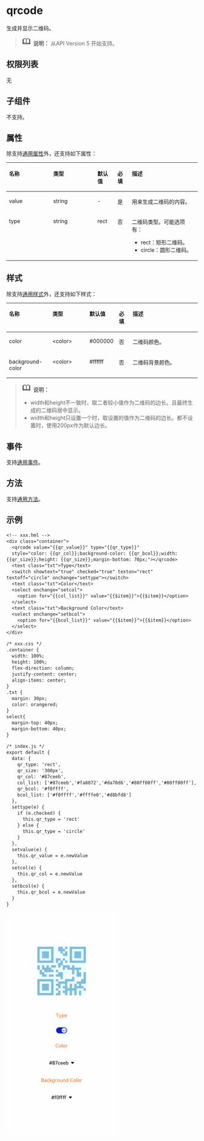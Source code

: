 # qrcode<a name="ZH-CN_TOPIC_0000001163812220"></a>

生成并显示二维码。

>![](../../public_sys-resources/icon-note.gif) **说明：** 
>从API Version 5 开始支持。

## 权限列表<a name="zh-cn_topic_0000001127284846_section11257113618419"></a>

无

## 子组件<a name="zh-cn_topic_0000001127284846_section352513155564"></a>

不支持。

## 属性<a name="zh-cn_topic_0000001127284846_section5347151165210"></a>

除支持[通用属性](js-components-common-attributes.md)外，还支持如下属性：

<a name="zh-cn_topic_0000001127284846_table20633101642315"></a>
<table><thead align="left"><tr id="zh-cn_topic_0000001127284846_row663331618238"><th class="cellrowborder" valign="top" width="23.119999999999997%" id="mcps1.1.6.1.1"><p id="zh-cn_topic_0000001127284846_aa872998ac2d84843a3c5161889afffef"><a name="zh-cn_topic_0000001127284846_aa872998ac2d84843a3c5161889afffef"></a><a name="zh-cn_topic_0000001127284846_aa872998ac2d84843a3c5161889afffef"></a>名称</p>
</th>
<th class="cellrowborder" valign="top" width="23.119999999999997%" id="mcps1.1.6.1.2"><p id="zh-cn_topic_0000001127284846_ab2111648ee0e4f6d881be8954e7acaab"><a name="zh-cn_topic_0000001127284846_ab2111648ee0e4f6d881be8954e7acaab"></a><a name="zh-cn_topic_0000001127284846_ab2111648ee0e4f6d881be8954e7acaab"></a>类型</p>
</th>
<th class="cellrowborder" valign="top" width="10.48%" id="mcps1.1.6.1.3"><p id="zh-cn_topic_0000001127284846_ab377d1c90900478ea4ecab51e9a058af"><a name="zh-cn_topic_0000001127284846_ab377d1c90900478ea4ecab51e9a058af"></a><a name="zh-cn_topic_0000001127284846_ab377d1c90900478ea4ecab51e9a058af"></a>默认值</p>
</th>
<th class="cellrowborder" valign="top" width="7.5200000000000005%" id="mcps1.1.6.1.4"><p id="zh-cn_topic_0000001127284846_p824610360217"><a name="zh-cn_topic_0000001127284846_p824610360217"></a><a name="zh-cn_topic_0000001127284846_p824610360217"></a>必填</p>
</th>
<th class="cellrowborder" valign="top" width="35.76%" id="mcps1.1.6.1.5"><p id="zh-cn_topic_0000001127284846_a1d574a0044ed42ec8a2603bc82734232"><a name="zh-cn_topic_0000001127284846_a1d574a0044ed42ec8a2603bc82734232"></a><a name="zh-cn_topic_0000001127284846_a1d574a0044ed42ec8a2603bc82734232"></a>描述</p>
</th>
</tr>
</thead>
<tbody><tr id="zh-cn_topic_0000001127284846_row126185265127"><td class="cellrowborder" valign="top" width="23.119999999999997%" headers="mcps1.1.6.1.1 "><p id="zh-cn_topic_0000001127284846_p024862891210"><a name="zh-cn_topic_0000001127284846_p024862891210"></a><a name="zh-cn_topic_0000001127284846_p024862891210"></a>value</p>
</td>
<td class="cellrowborder" valign="top" width="23.119999999999997%" headers="mcps1.1.6.1.2 "><p id="zh-cn_topic_0000001127284846_p12248142813120"><a name="zh-cn_topic_0000001127284846_p12248142813120"></a><a name="zh-cn_topic_0000001127284846_p12248142813120"></a>string</p>
</td>
<td class="cellrowborder" valign="top" width="10.48%" headers="mcps1.1.6.1.3 "><p id="zh-cn_topic_0000001127284846_p124815283126"><a name="zh-cn_topic_0000001127284846_p124815283126"></a><a name="zh-cn_topic_0000001127284846_p124815283126"></a>-</p>
</td>
<td class="cellrowborder" valign="top" width="7.5200000000000005%" headers="mcps1.1.6.1.4 "><p id="zh-cn_topic_0000001127284846_p1248102811127"><a name="zh-cn_topic_0000001127284846_p1248102811127"></a><a name="zh-cn_topic_0000001127284846_p1248102811127"></a>是</p>
</td>
<td class="cellrowborder" valign="top" width="35.76%" headers="mcps1.1.6.1.5 "><p id="zh-cn_topic_0000001127284846_p3248828131212"><a name="zh-cn_topic_0000001127284846_p3248828131212"></a><a name="zh-cn_topic_0000001127284846_p3248828131212"></a>用来生成二维码的内容。</p>
</td>
</tr>
<tr id="zh-cn_topic_0000001127284846_row15957823161214"><td class="cellrowborder" valign="top" width="23.119999999999997%" headers="mcps1.1.6.1.1 "><p id="zh-cn_topic_0000001127284846_p1248142816121"><a name="zh-cn_topic_0000001127284846_p1248142816121"></a><a name="zh-cn_topic_0000001127284846_p1248142816121"></a>type</p>
</td>
<td class="cellrowborder" valign="top" width="23.119999999999997%" headers="mcps1.1.6.1.2 "><p id="zh-cn_topic_0000001127284846_p4248528121210"><a name="zh-cn_topic_0000001127284846_p4248528121210"></a><a name="zh-cn_topic_0000001127284846_p4248528121210"></a>string</p>
</td>
<td class="cellrowborder" valign="top" width="10.48%" headers="mcps1.1.6.1.3 "><p id="zh-cn_topic_0000001127284846_p924814288126"><a name="zh-cn_topic_0000001127284846_p924814288126"></a><a name="zh-cn_topic_0000001127284846_p924814288126"></a>rect</p>
</td>
<td class="cellrowborder" valign="top" width="7.5200000000000005%" headers="mcps1.1.6.1.4 "><p id="zh-cn_topic_0000001127284846_p162481828101210"><a name="zh-cn_topic_0000001127284846_p162481828101210"></a><a name="zh-cn_topic_0000001127284846_p162481828101210"></a>否</p>
</td>
<td class="cellrowborder" valign="top" width="35.76%" headers="mcps1.1.6.1.5 "><p id="zh-cn_topic_0000001127284846_p2248182810126"><a name="zh-cn_topic_0000001127284846_p2248182810126"></a><a name="zh-cn_topic_0000001127284846_p2248182810126"></a>二维码类型。可能选项有：</p>
<a name="zh-cn_topic_0000001127284846_ul19772143474918"></a><a name="zh-cn_topic_0000001127284846_ul19772143474918"></a><ul id="zh-cn_topic_0000001127284846_ul19772143474918"><li>rect：矩形二维码。</li><li>circle：圆形二维码。</li></ul>
</td>
</tr>
</tbody>
</table>

## 样式<a name="zh-cn_topic_0000001127284846_section439317598552"></a>

除支持[通用样式](js-components-common-styles.md)外，还支持如下样式：

<a name="zh-cn_topic_0000001127284846_table417918285463"></a>
<table><thead align="left"><tr id="zh-cn_topic_0000001127284846_row318012811464"><th class="cellrowborder" valign="top" width="23.11768823117688%" id="mcps1.1.6.1.1"><p id="zh-cn_topic_0000001127284846_p1918014281467"><a name="zh-cn_topic_0000001127284846_p1918014281467"></a><a name="zh-cn_topic_0000001127284846_p1918014281467"></a>名称</p>
</th>
<th class="cellrowborder" valign="top" width="20.477952204779523%" id="mcps1.1.6.1.2"><p id="zh-cn_topic_0000001127284846_p14180172824614"><a name="zh-cn_topic_0000001127284846_p14180172824614"></a><a name="zh-cn_topic_0000001127284846_p14180172824614"></a>类型</p>
</th>
<th class="cellrowborder" valign="top" width="8.869113088691131%" id="mcps1.1.6.1.3"><p id="zh-cn_topic_0000001127284846_p618052814461"><a name="zh-cn_topic_0000001127284846_p618052814461"></a><a name="zh-cn_topic_0000001127284846_p618052814461"></a>默认值</p>
</th>
<th class="cellrowborder" valign="top" width="7.519248075192481%" id="mcps1.1.6.1.4"><p id="zh-cn_topic_0000001127284846_p518016281467"><a name="zh-cn_topic_0000001127284846_p518016281467"></a><a name="zh-cn_topic_0000001127284846_p518016281467"></a>必填</p>
</th>
<th class="cellrowborder" valign="top" width="40.01599840015999%" id="mcps1.1.6.1.5"><p id="zh-cn_topic_0000001127284846_p10180152834613"><a name="zh-cn_topic_0000001127284846_p10180152834613"></a><a name="zh-cn_topic_0000001127284846_p10180152834613"></a>描述</p>
</th>
</tr>
</thead>
<tbody><tr id="zh-cn_topic_0000001127284846_row718014289468"><td class="cellrowborder" valign="top" width="23.11768823117688%" headers="mcps1.1.6.1.1 "><p id="zh-cn_topic_0000001127284846_p141800287465"><a name="zh-cn_topic_0000001127284846_p141800287465"></a><a name="zh-cn_topic_0000001127284846_p141800287465"></a>color</p>
</td>
<td class="cellrowborder" valign="top" width="20.477952204779523%" headers="mcps1.1.6.1.2 "><p id="zh-cn_topic_0000001127284846_p20180182824617"><a name="zh-cn_topic_0000001127284846_p20180182824617"></a><a name="zh-cn_topic_0000001127284846_p20180182824617"></a>&lt;color&gt;</p>
</td>
<td class="cellrowborder" valign="top" width="8.869113088691131%" headers="mcps1.1.6.1.3 "><p id="zh-cn_topic_0000001127284846_p14180162804617"><a name="zh-cn_topic_0000001127284846_p14180162804617"></a><a name="zh-cn_topic_0000001127284846_p14180162804617"></a>#000000</p>
</td>
<td class="cellrowborder" valign="top" width="7.519248075192481%" headers="mcps1.1.6.1.4 "><p id="zh-cn_topic_0000001127284846_p17180028144615"><a name="zh-cn_topic_0000001127284846_p17180028144615"></a><a name="zh-cn_topic_0000001127284846_p17180028144615"></a>否</p>
</td>
<td class="cellrowborder" valign="top" width="40.01599840015999%" headers="mcps1.1.6.1.5 "><p id="zh-cn_topic_0000001127284846_p31809283467"><a name="zh-cn_topic_0000001127284846_p31809283467"></a><a name="zh-cn_topic_0000001127284846_p31809283467"></a>二维码颜色。</p>
</td>
</tr>
<tr id="zh-cn_topic_0000001127284846_row1918072894618"><td class="cellrowborder" valign="top" width="23.11768823117688%" headers="mcps1.1.6.1.1 "><p id="zh-cn_topic_0000001127284846_p1418012818468"><a name="zh-cn_topic_0000001127284846_p1418012818468"></a><a name="zh-cn_topic_0000001127284846_p1418012818468"></a>background-color</p>
</td>
<td class="cellrowborder" valign="top" width="20.477952204779523%" headers="mcps1.1.6.1.2 "><p id="zh-cn_topic_0000001127284846_p181807285461"><a name="zh-cn_topic_0000001127284846_p181807285461"></a><a name="zh-cn_topic_0000001127284846_p181807285461"></a>&lt;color&gt;</p>
</td>
<td class="cellrowborder" valign="top" width="8.869113088691131%" headers="mcps1.1.6.1.3 "><p id="zh-cn_topic_0000001127284846_p5180162818469"><a name="zh-cn_topic_0000001127284846_p5180162818469"></a><a name="zh-cn_topic_0000001127284846_p5180162818469"></a>#ffffff</p>
</td>
<td class="cellrowborder" valign="top" width="7.519248075192481%" headers="mcps1.1.6.1.4 "><p id="zh-cn_topic_0000001127284846_p118022824620"><a name="zh-cn_topic_0000001127284846_p118022824620"></a><a name="zh-cn_topic_0000001127284846_p118022824620"></a>否</p>
</td>
<td class="cellrowborder" valign="top" width="40.01599840015999%" headers="mcps1.1.6.1.5 "><p id="zh-cn_topic_0000001127284846_p11180182834614"><a name="zh-cn_topic_0000001127284846_p11180182834614"></a><a name="zh-cn_topic_0000001127284846_p11180182834614"></a>二维码背景颜色。</p>
</td>
</tr>
</tbody>
</table>

>![](../../public_sys-resources/icon-note.gif) **说明：** 
>-   width和height不一致时，取二者较小值作为二维码的边长。且最终生成的二维码居中显示。
>-   width和height只设置一个时，取设置的值作为二维码的边长。都不设置时，使用200px作为默认边长。

## 事件<a name="zh-cn_topic_0000001127284846_section1948820711216"></a>

支持[通用事件](js-components-common-events.md)。

## 方法<a name="zh-cn_topic_0000001127284846_section2279124532420"></a>

支持[通用方法](js-components-common-methods.md)。

## 示例<a name="zh-cn_topic_0000001127284846_section81001951259"></a>

```
<!-- xxx.hml -->
<div class="container">
  <qrcode value="{{qr_value}}" type="{{qr_type}}"
  style="color: {{qr_col}};background-color: {{qr_bcol}};width: {{qr_size}};height: {{qr_size}};margin-bottom: 70px;"></qrcode>
  <text class="txt">Type</text>
  <switch showtext="true" checked="true" texton="rect" textoff="circle" onchange="settype"></switch>
  <text class="txt">Color</text>
  <select onchange="setcol">
    <option for="{{col_list}}" value="{{$item}}">{{$item}}</option>
  </select>
  <text class="txt">Background Color</text>
  <select onchange="setbcol">
    <option for="{{bcol_list}}" value="{{$item}}">{{$item}}</option>
  </select>
</div>
```

```
/* xxx.css */
.container {
  width: 100%;
  height: 100%;
  flex-direction: column;
  justify-content: center;
  align-items: center;
}
.txt {
  margin: 30px;
  color: orangered;
}
select{
  margin-top: 40px;
  margin-bottom: 40px;
}
```

```
/* index.js */
export default {
  data: {
    qr_type: 'rect',
    qr_size: '300px',
    qr_col: '#87ceeb',
    col_list: ['#87ceeb','#fa8072','#da70d6','#80ff00ff','#00ff00ff'],
    qr_bcol: '#f0ffff',
    bcol_list: ['#f0ffff','#ffffe0','#d8bfd8']
  },
  settype(e) {
    if (e.checked) {
      this.qr_type = 'rect'
    } else {
      this.qr_type = 'circle'
    }
  },
  setvalue(e) {
    this.qr_value = e.newValue
  },
  setcol(e) {
    this.qr_col = e.newValue
  },
  setbcol(e) {
    this.qr_bcol = e.newValue
  }
}
```

![](figures/12.gif)

